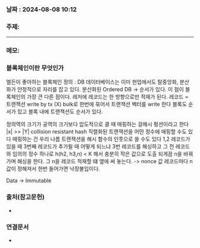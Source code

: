 
### 날짜 : 2024-08-08 10:12

### 주제: 

---
### 메모:
### 블록체인이란 무엇인가
엘든이 좋아하는 블록체인 정의 : DB
데이터베이스는 이미 현업에서도 탈중앙화, 분산화가 안정적으로 자리를 잡고 있다.
분산화된 Ordered DB -> 순서가 있다.
이 점이 블록체인의 가장 큰 다른 점이다.
레저에 레코드는 한 방향으로만 적재가 된다.
레코드 = 트랜잭션
write by tx (X)
bulk로 한번에 묶어서 트랜잭션 벡터를 write 한다
블록도 순서가 있고 블록 내에 트랜잭션도 순서가 있다.

정의역의 크기가 공역의 크기보다 압도적으로 클 때 매핑하는 걸해시 펑션이라고 한다
|x| >> |Y|
collision resistant hash 
직렬화된 트랜잭션을 어떤 정수에 매핑할 수도 있다 
매핑하는 건 우리 나름
트랜잭션을 해시 함수의 인풋으로 쓸 수도 있다
1,2 레코드가 있을 때 3번째 레코드가 추가될 때 어떻게 되느냐
3번 레코드를 해싱하고 그 전 레코드와 임의의 정수 하나로
h(h2, h3,n) < K 해서 충분히 작은 값으로 도출 되게끔 n을 바꿔가며 해싱을 한다.
그 n을 레코드 적재할 떄 옆에 써 놓는다. -> nonce 값
레코드마다 n 값이 정해져서 한번 들어가면 낙장불입이다.

Data -> Immutable


### 출처(참고문헌)
-

### 연결문서
-